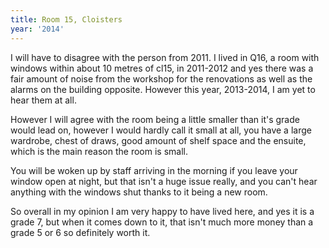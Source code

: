 ```yaml
---
title: Room 15, Cloisters
year: '2014'
---
```


I will have to disagree with the person from 2011. I lived in Q16, a room with windows within about 10 metres of cl15, in 2011-2012 and yes there was a fair amount of noise from the workshop for the renovations as well as the alarms on the building opposite. However this year, 2013-2014, I am yet to hear them at all.

However I will agree with the room being a little smaller than it's grade would lead on, however I would hardly call it small at all, you have a large wardrobe, chest of draws, good amount of shelf space and the ensuite, which is the main reason the room is small.

You will be woken up by staff arriving in the morning if you leave your window open at night, but that isn't a huge issue really, and you can't hear anything with the windows shut thanks to it being a new room.

So overall in my opinion I am very happy to have lived here, and yes it is a grade 7, but when it comes down to it, that isn't much more money than a grade 5 or 6 so definitely worth it.